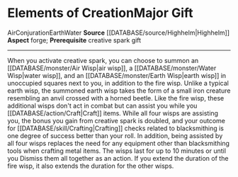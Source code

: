 ﻿---
element: Air, Earth, Water
id: '113'
item_category: Relics
name: Elements of Creation
prerequisite: creative spark gift
rarity: Common
rus_type_level: null
school: Conjuration
source: '[[DATABASE/source/Highhelm|Highhelm]]'
trait:
- '[[DATABASE/trait/Air|Air]]'
- '[[DATABASE/trait/Conjuration|Conjuration]]'
- '[[DATABASE/trait/Earth|Earth]]'
- '[[DATABASE/trait/Water|Water]]'
type: Relic Major Gift

---
# Elements of Creation<span class="item-type">Major Gift</span>

<span class="item-trait">Air</span><span class="item-trait">Conjuration</span><span class="item-trait">Earth</span><span class="item-trait">Water</span>
**Source** [[DATABASE/source/Highhelm|Highhelm]]
**Aspect** forge; **Prerequisite** creative spark gift

---
When you activate creative spark, you can choose to summon an [[DATABASE/monster/Air Wisp|air wisp]], a [[DATABASE/monster/Water Wisp|water wisp]], and an [[DATABASE/monster/Earth Wisp|earth wisp]] in unoccupied squares next to you, in addition to the fire wisp. Unlike a typical earth wisp, the summoned earth wisp takes the form of a small iron creature resembling an anvil crossed with a horned beetle. Like the fire wisp, these additional wisps don't act in combat but can assist you while you [[DATABASE/action/Craft|Craft]] items. While all four wisps are assisting you, the bonus you gain from creative spark is doubled, and your outcome for [[DATABASE/skill/Crafting|Crafting]] checks related to blacksmithing is one degree of success better than your roll. In addition, being assisted by all four wisps replaces the need for any equipment other than blacksmithing tools when crafting metal items. The wisps last for up to 10 minutes or until you Dismiss them all together as an action. If you extend the duration of the fire wisp, it also extends the duration for the other wisps.
